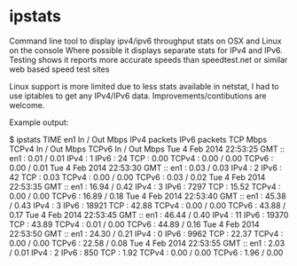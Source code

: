 ipstats
=======

Command line tool to display ipv4/ipv6 throughput stats on OSX and Linux on the console
Where possible it displays separate stats for IPv4 and IPv6.
Testing shows it reports more accurate speeds than speedtest.net or similar web based speed test sites

Linux support is more limited due to less stats available in netstat, I had to use iptables to get any IPv4/IPv6 data.
Improvements/contibutions are welcome.

Example output:

$ ipstats
TIME				  en1 In / Out Mbps	IPv4 packets	IPv6 packets	TCP Mbps	TCPv4 In / Out Mbps	TCPv6 In / Out Mbps
Tue  4 Feb 2014 22:53:25 GMT :: en1 : 0.01 / 0.01	IPv4 : 1	IPv6 : 24	TCP : 0.00	TCPv4 : 0.00 / 0.00 	TCPv6 : 0.00 / 0.01
Tue  4 Feb 2014 22:53:30 GMT :: en1 : 0.03 / 0.03	IPv4 : 2	IPv6 : 42	TCP : 0.03	TCPv4 : 0.00 / 0.00 	TCPv6 : 0.03 / 0.02
Tue  4 Feb 2014 22:53:35 GMT :: en1 : 16.94 / 0.42	IPv4 : 3	IPv6 : 7297	TCP : 15.52	TCPv4 : 0.00 / 0.00 	TCPv6 : 16.89 / 0.18
Tue  4 Feb 2014 22:53:40 GMT :: en1 : 45.38 / 0.43	IPv4 : 3	IPv6 : 18921	TCP : 42.88	TCPv4 : 0.00 / 0.00 	TCPv6 : 43.88 / 0.17
Tue  4 Feb 2014 22:53:45 GMT :: en1 : 46.44 / 0.40	IPv4 : 11	IPv6 : 19370	TCP : 43.89	TCPv4 : 0.01 / 0.00 	TCPv6 : 44.89 / 0.16
Tue  4 Feb 2014 22:53:50 GMT :: en1 : 24.30 / 0.21	IPv4 : 0	IPv6 : 9962	TCP : 22.37	TCPv4 : 0.00 / 0.00 	TCPv6 : 22.58 / 0.08
Tue  4 Feb 2014 22:53:55 GMT :: en1 : 2.03 / 0.01	IPv4 : 2	IPv6 : 850	TCP : 1.92	TCPv4 : 0.00 / 0.00     TCPv6 : 1.96 / 0.00
